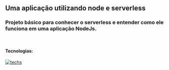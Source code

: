 ## Uma aplicação utilizando node e serverless

### Projeto básico para conhecer o serverless e entender como ele funciona em uma aplicação NodeJs.

<br>

#### Tecnologias: 
[![techs](https://skillicons.dev/icons?i=ts,nodejs,prisma)](https://skillicons.dev)